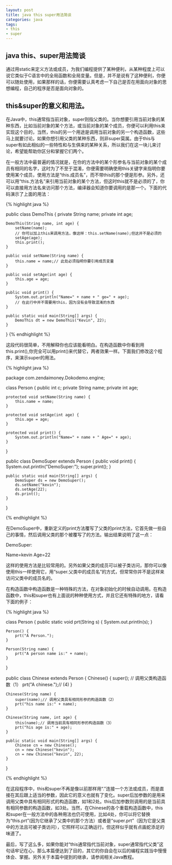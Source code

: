```yaml
---
layout: post
title: java this super用法简谈
categories: java
tags: 
- this
- super
---
```


## java this、super用法简谈

通过用static来定义方法或成员，为我们编程提供了某种便利，从某种程度上可以说它类似于C语言中的全局函数和全局变量。但是，并不是说有了这种便利，你便可以随处使用，如果那样的话，你便需要认真考虑一下自己是否在用面向对象的思想编程，自己的程序是否是面向对象的。  

## this&super的意义和用法。

在Java中，this通常指当前对象，super则指父类的。当你想要引用当前对象的某种东西，比如当前对象的某个方法，或当前对象的某个成员，你便可以利用this来实现这个目的，当然，this的另一个用途是调用当前对象的另一个构造函数，这些马上就要讨论。如果你想引用父类的某种东西，则非super莫属。由于this与super有如此相似的一些特性和与生俱来的某种关系，所以我们在这一块儿来讨论，希望能帮助你区分和掌握它们两个。

在一般方法中最普遍的情况就是，在你的方法中的某个形参名与当前对象的某个成员有相同的名字，这时为了不至于混淆，你便需要明确使用this关键字来指明你要使用某个成员，使用方法是“this.成员名”，而不带this的那个便是形参。另外，还可以用“this.方法名”来引用当前对象的某个方法，但这时this就不是必须的了，你可以直接用方法名来访问那个方法，编译器会知道你要调用的是那一个。下面的代码演示了上面的用法：

{% highlight java %}

public class DemoThis {
	private String name;
	private int age;

	DemoThis(String name, int age) {
		setName(name);
		// 你可以加上this来调用方法，像这样：this.setName(name);但这并不是必须的
		setAge(age);
		this.print();
	}

	public void setName(String name) {
		this.name = name;// 此处必须指明你要引用成员变量
	}

	public void setAge(int age) {
		this.age = age;
	}

	public void print() {
		System.out.println("Name=" + name + " ge=" + age);
		// 在此行中并不需要用this，因为没有会导致混淆的东西
	}

	public static void main(String[] args) {
		DemoThis dt = new DemoThis("Kevin", 22);
	}
}
{% endhighlight %}

这段代码很简单，不用解释你也应该能看明白。在构造函数中你看到用this.print(),你完全可以用print()来代替它，两者效果一样。下面我们修改这个程序，来演示super的用法。

{% highlight java %}

package com.zendaimoney.Dokodemo.engine;

class Person {
	public int c;
	private String name;
	private int age;

	protected void setName(String name) {
		this.name = name;
	}

	protected void setAge(int age) {
		this.age = age;
	}

	protected void print() {
		System.out.println("Name=" + name + " Age=" + age);
	}

}

public class DemoSuper extends Person {
	public void print() {
		System.out.println("DemoSuper:");
		super.print();
	}

	public static void main(String[] args) {
		DemoSuper ds = new DemoSuper();
		ds.setName("kevin");
		ds.setAge(22);
		ds.print();
	}

}

{% endhighlight %}

在DemoSuper中，重新定义的print方法覆写了父类的print方法，它首先做一些自己的事情，然后调用父类的那个被覆写了的方法。输出结果说明了这一点：

DemoSuper:

Name=kevin Age=22

这样的使用方法是比较常用的。另外如果父类的成员可以被子类访问，那你可以像使用this一样使用它，用“super.父类中的成员名”的方式，但常常你并不是这样来访问父类中的成员名的。

在构造函数中构造函数是一种特殊的方法，在对象初始化的时候自动调用。在构造函数中，this和super也有上面说的种种使用方式，并且它还有特殊的地方，请看下面的例子：

{% highlight java %}

class Person {
	public static void prt(String s) {
		System.out.println(s);
	}

	Person() {
		prt("A Person.");
	}

	Person(String name) {
		prt("A person name is:" + name);
	}
}

public class Chinese extends Person {
	Chinese() {
		super(); // 调用父类构造函数（1）
		prt("A chinese.");// (4)
	}

	Chinese(String name) {
		super(name);// 调用父类具有相同形参的构造函数（2）
		prt("his name is:" + name);
	}

	Chinese(String name, int age) {
		this(name);// 调用当前具有相同形参的构造函数（3）
		prt("his age is:" + age);
	}

	public static void main(String[] args) {
		Chinese cn = new Chinese();
		cn = new Chinese("kevin");
		cn = new Chinese("kevin", 22);
	}
}

{% endhighlight %}

在这段程序中，this和super不再是像以前那样用“.”连接一个方法或成员，而是直接在其后跟上适当的参数，因此它的意义也就有了变化。super后加参数的是用来调用父类中具有相同形式的构造函数，如1和2处。this后加参数则调用的是当前具有相同参数的构造函数，如3处。当然，在Chinese的各个重载构造函数中，this和super在一般方法中的各种用法也仍可使用，比如4处，你可以将它替换为“this.prt”(因为它继承了父类中的那个方法）或者是“super.prt”（因为它是父类中的方法且可被子类访问），它照样可以正确运行。但这样似乎就有点画蛇添足的味道了。

最后，写了这么多，如果你能对“this通常指代当前对象，super通常指代父类”这句话牢记在心，那么本篇便达到了目的，其它的你自会在以后的编程实践当中慢慢体会、掌握。另外关于本篇中提到的继承，请参阅相关Java教程。
